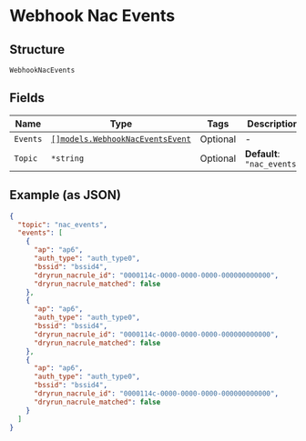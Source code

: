 
# Webhook Nac Events

## Structure

`WebhookNacEvents`

## Fields

| Name | Type | Tags | Description |
|  --- | --- | --- | --- |
| `Events` | [`[]models.WebhookNacEventsEvent`](../../doc/models/webhook-nac-events-event.md) | Optional | - |
| `Topic` | `*string` | Optional | **Default**: `"nac_events"` |

## Example (as JSON)

```json
{
  "topic": "nac_events",
  "events": [
    {
      "ap": "ap6",
      "auth_type": "auth_type0",
      "bssid": "bssid4",
      "dryrun_nacrule_id": "0000114c-0000-0000-0000-000000000000",
      "dryrun_nacrule_matched": false
    },
    {
      "ap": "ap6",
      "auth_type": "auth_type0",
      "bssid": "bssid4",
      "dryrun_nacrule_id": "0000114c-0000-0000-0000-000000000000",
      "dryrun_nacrule_matched": false
    },
    {
      "ap": "ap6",
      "auth_type": "auth_type0",
      "bssid": "bssid4",
      "dryrun_nacrule_id": "0000114c-0000-0000-0000-000000000000",
      "dryrun_nacrule_matched": false
    }
  ]
}
```

